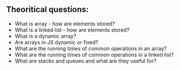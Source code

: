 ## Theoritical questions:

* What is array - how are elements stored?
* What is a linked list - how are elements stored?
* What is a dynamic array?
* Are arrays in JS dynamic or fixed?
* What are the running times of common operations in an array?
* What are the running times of common operations in a linked list?
* What are stacks and queues and what are they useful for?